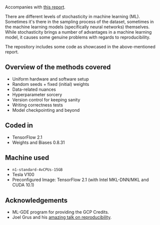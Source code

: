 Accompanies with [this report](https://app.wandb.ai/sayakpaul/reproducible-ml/reports/Reproducible-Models-with-W%26B--Vmlldzo3ODMxNQ?utm_source=social_slack&utm_medium=report&utm_campaign=report_author).

There are different levels of stochasticity in machine learning (ML). Sometimes it's there in the sampling process of the dataset, sometimes in the machine learning models (specifically neural networks) themselves. While stochasticity brings a number of advantages in a machine learning model, it causes some genuine problems with regards to reproducibility. 

The repository includes some code as showcased in the above-mentioned report. 

## Overview of the methods covered

- Uniform hardware and software setup
- Random seeds + fixed (initial) weights
- Data-related nuances
- Hyperparameter sorcery
- Version control for keeping sanity
- Writing correctness tests
- Model checkpointing and beyond

## Coded in
- TensorFlow 2.1
- Weights and Biases 0.8.31

## Machine used
- `n1-standard-4vCPUs-15GB`
- Tesla V100
- Preconfigured Image: TensorFlow 2.1 (with Intel MKL-DNN/MKL and CUDA 10.1)

## Acknowledgements
- ML-GDE program for providing the GCP Credits. 
- Joel Grus and his [amazing talk on reproducibility](https://docs.google.com/presentation/d/1yHLPvPhUs2KGI5ZWo0sU-PKU3GimAk3iTsI38Z-B5Gw/edit#slide=id.g5921051688_0_160).
